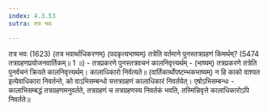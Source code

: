 ```yaml
---
index: 4.3.53
sutra: तत्र भवः

---
```

 तत्र भवः (1623) (तत्र भवार्थाधिकरणम्) (पदकृत्यभाष्यम्) तत्रेति वर्तमाने पुनस्तत्रग्रहणं किमर्थम्? (5474 तत्रग्रहणप्रयोजनवार्तिकम्॥ 1 ॥) - तत्रप्रकरणे पुनस्तत्रवचनं कालनिवृत्त्यर्थम् - (भाष्यम्) तत्रप्रकरणे तत्रेति पुनर्वचनं क्रियते कालनिवृत्त्यर्थम्। कालाधिकारो निर्वत्यते॥ (वार्तिकार्थोपष्टम्भकभाष्यम्) न हि काको वाश्यत इत्येवाधिकारा निवर्तन्ते, को वाऽभिसम्बन्धो यत्तत्रग्रहणं कालाधिकारं निवर्तयेत्। एषोऽभिसम्बन्धः - कालाभिसम्बद्धं तत्रग्रहणमनुवर्तते, तत्रग्रहणं च तत्रग्रहणस्य निवर्तकं भवति, तस्मिन्निवृत्ते कालाधिकारोऽपि निवर्तते॥ 